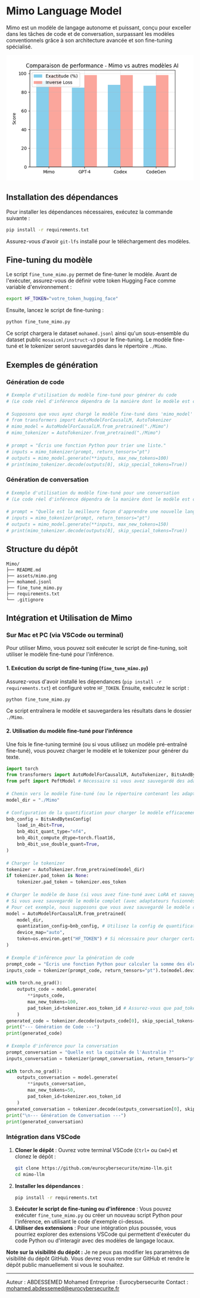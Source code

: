 # Mimo Language Model

Mimo est un modèle de langage autonome et puissant, conçu pour exceller dans les tâches de code et de conversation, surpassant les modèles conventionnels grâce à son architecture avancée et son fine-tuning spécialisé.

![Mimo](assets/mimo.png)

## Installation des dépendances

Pour installer les dépendances nécessaires, exécutez la commande suivante :

```bash
pip install -r requirements.txt
```

Assurez-vous d'avoir `git-lfs` installé pour le téléchargement des modèles.

## Fine-tuning du modèle

Le script `fine_tune_mimo.py` permet de fine-tuner le modèle. Avant de l'exécuter, assurez-vous de définir votre token Hugging Face comme variable d'environnement :

```bash
export HF_TOKEN="votre_token_hugging_face"
```

Ensuite, lancez le script de fine-tuning :

```bash
python fine_tune_mimo.py
```

Ce script chargera le dataset `mohamed.jsonl` ainsi qu'un sous-ensemble du dataset public `mosaicml/instruct-v3` pour le fine-tuning. Le modèle fine-tuné et le tokenizer seront sauvegardés dans le répertoire `./Mimo`.

## Exemples de génération

### Génération de code

```python
# Exemple d'utilisation du modèle fine-tuné pour générer du code
# (Le code réel d'inférence dépendra de la manière dont le modèle est chargé après fine-tuning)

# Supposons que vous ayez chargé le modèle fine-tuné dans 'mimo_model' et 'mimo_tokenizer'
# from transformers import AutoModelForCausalLM, AutoTokenizer
# mimo_model = AutoModelForCausalLM.from_pretrained("./Mimo")
# mimo_tokenizer = AutoTokenizer.from_pretrained("./Mimo")

# prompt = "Écris une fonction Python pour trier une liste."
# inputs = mimo_tokenizer(prompt, return_tensors="pt")
# outputs = mimo_model.generate(**inputs, max_new_tokens=100)
# print(mimo_tokenizer.decode(outputs[0], skip_special_tokens=True))
```

### Génération de conversation

```python
# Exemple d'utilisation du modèle fine-tuné pour une conversation
# (Le code réel d'inférence dépendra de la manière dont le modèle est chargé après fine-tuning)

# prompt = "Quelle est la meilleure façon d'apprendre une nouvelle langue ?"
# inputs = mimo_tokenizer(prompt, return_tensors="pt")
# outputs = mimo_model.generate(**inputs, max_new_tokens=150)
# print(mimo_tokenizer.decode(outputs[0], skip_special_tokens=True))
```

## Structure du dépôt

```
Mimo/
├── README.md
├── assets/mimo.png
├── mohamed.jsonl
├── fine_tune_mimo.py
├── requirements.txt
└── .gitignore

```

## Intégration et Utilisation de Mimo

### Sur Mac et PC (via VSCode ou terminal)

Pour utiliser Mimo, vous pouvez soit exécuter le script de fine-tuning, soit utiliser le modèle fine-tuné pour l'inférence.

#### 1. Exécution du script de fine-tuning (`fine_tune_mimo.py`)

Assurez-vous d'avoir installé les dépendances (`pip install -r requirements.txt`) et configuré votre `HF_TOKEN`. Ensuite, exécutez le script :

```bash
python fine_tune_mimo.py
```

Ce script entraînera le modèle et sauvegardera les résultats dans le dossier `./Mimo`.

#### 2. Utilisation du modèle fine-tuné pour l'inférence

Une fois le fine-tuning terminé (ou si vous utilisez un modèle pré-entraîné fine-tuné), vous pouvez charger le modèle et le tokenizer pour générer du texte.

```python
import torch
from transformers import AutoModelForCausalLM, AutoTokenizer, BitsAndBytesConfig
from peft import PeftModel # Nécessaire si vous avez sauvegardé des adaptateurs LoRA séparément

# Chemin vers le modèle fine-tuné (ou le répertoire contenant les adaptateurs LoRA)
model_dir = "./Mimo" 

# Configuration de la quantification pour charger le modèle efficacement (si utilisé lors du fine-tuning)
bnb_config = BitsAndBytesConfig(
    load_in_4bit=True,
    bnb_4bit_quant_type="nf4",
    bnb_4bit_compute_dtype=torch.float16,
    bnb_4bit_use_double_quant=True,
)

# Charger le tokenizer
tokenizer = AutoTokenizer.from_pretrained(model_dir)
if tokenizer.pad_token is None:
    tokenizer.pad_token = tokenizer.eos_token

# Charger le modèle de base (si vous avez fine-tuné avec LoRA et sauvegardé les adaptateurs)
# Si vous avez sauvegardé le modèle complet (avec adaptateurs fusionnés), chargez-le directement.
# Pour cet exemple, nous supposons que vous avez sauvegardé le modèle complet dans model_dir.
model = AutoModelForCausalLM.from_pretrained(
    model_dir,
    quantization_config=bnb_config, # Utilisez la config de quantification si le modèle a été fine-tuné avec
    device_map="auto",
    token=os.environ.get("HF_TOKEN") # Si nécessaire pour charger certains modèles
)

# Exemple d'inférence pour la génération de code
prompt_code = "Écris une fonction Python pour calculer la somme des éléments d'une liste."
inputs_code = tokenizer(prompt_code, return_tensors="pt").to(model.device)

with torch.no_grad():
    outputs_code = model.generate(
        **inputs_code,
        max_new_tokens=100,
        pad_token_id=tokenizer.eos_token_id # Assurez-vous que pad_token_id est défini
    )
generated_code = tokenizer.decode(outputs_code[0], skip_special_tokens=True)
print("--- Génération de Code ---")
print(generated_code)

# Exemple d'inférence pour la conversation
prompt_conversation = "Quelle est la capitale de l'Australie ?"
inputs_conversation = tokenizer(prompt_conversation, return_tensors="pt").to(model.device)

with torch.no_grad():
    outputs_conversation = model.generate(
        **inputs_conversation,
        max_new_tokens=50,
        pad_token_id=tokenizer.eos_token_id
    )
generated_conversation = tokenizer.decode(outputs_conversation[0], skip_special_tokens=True)
print("\n--- Génération de Conversation ---")
print(generated_conversation)

```

### Intégration dans VSCode

1.  **Cloner le dépôt** : Ouvrez votre terminal VSCode (`Ctrl+` ou `Cmd+`) et clonez le dépôt :
    ```bash
    git clone https://github.com/eurocybersecurite/mimo-llm.git
    cd mimo-llm
    ```
2.  **Installer les dépendances** :
    ```bash
    pip install -r requirements.txt
    ```
3.  **Exécuter le script de fine-tuning ou d'inférence** : Vous pouvez exécuter `fine_tune_mimo.py` ou créer un nouveau script Python pour l'inférence, en utilisant le code d'exemple ci-dessus.
4.  **Utiliser des extensions** : Pour une intégration plus poussée, vous pourriez explorer des extensions VSCode qui permettent d'exécuter du code Python ou d'interagir avec des modèles de langage locaux.

**Note sur la visibilité du dépôt :**
Je ne peux pas modifier les paramètres de visibilité du dépôt GitHub. Vous devrez vous rendre sur GitHub et rendre le dépôt public manuellement si vous le souhaitez.

---
Auteur : ABDESSEMED Mohamed
Entreprise : Eurocybersecurite
Contact : mohamed.abdessemed@eurocybersecurite.fr
